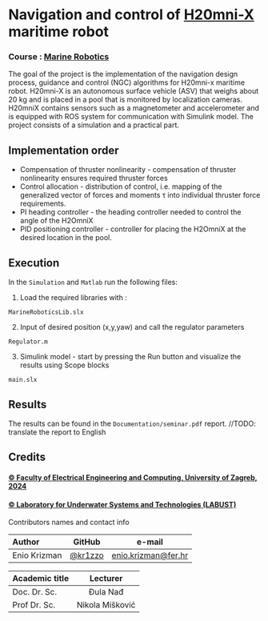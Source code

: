 # Navigation and control of [H20mni-X](https://labust.fer.hr/labust/about/equipment/h2omni-x) maritime robot

### Course : [Marine Robotics](https://www.fer.unizg.hr/en/course/marrob)

The goal of the project is the implementation of the navigation design process,
guidance and control (NGC) algorithms for H20mni-x maritime robot. H20mni-X is an autonomous surface vehicle (ASV) that weighs about 20 kg and is placed in a pool that is monitored by localization cameras. H20mniX contains sensors such as a magnetometer and accelerometer and is equipped with ROS system for communication with Simulink model. The project consists of a simulation and a practical part.

## Implementation order

* Compensation of thruster nonlinearity - compensation of thruster nonlinearity ensures required thruster forces
* Control allocation - distribution of control, i.e. mapping of the generalized vector of forces and moments τ into individual thruster force requirements.
* PI heading controller - the heading controller needed to control the angle of the H2OmniX
* PID positioning controller - controller for placing the H2OmniX at the desired location in the pool.

## Execution

In the `Simulation` and `Matlab` run the following files:

1. Load the required libraries with :
```
MarineRoboticsLib.slx
```
2. Input of desired position (x,y,yaw) and call the regulator parameters
```
Regulator.m
```
3. Simulink model - start by pressing the Run button and visualize the results using Scope blocks
```
main.slx
```

## Results

The results can be found in the `Documentation/seminar.pdf` report.
//TODO: translate the report to English



## Credits

#### [&copy; Faculty of Electrical Engineering and Computing, University of Zagreb, 2024](https://www.fer.unizg.hr/)

#### [&copy; Laboratory for Underwater Systems and Technologies (LABUST)](https://labust.fer.hr/)

&NewLine;

Contributors names and contact info

Author|GitHub | e-mail
| :--- | :---: | :---:
Enio Krizman  | [@kr1zzo](https://github.com/kr1zzo) | enio.krizman@fer.hr

Academic title | Lecturer
| :--- | :---: 
Doc. Dr. Sc. | Đula Nađ  
Prof Dr. Sc. | Nikola Mišković 

